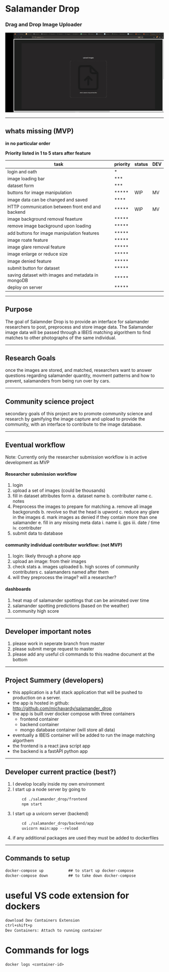 # Salamander Drop
### Drag and Drop Image Uploader

![](demo.gif)

---
## whats missing (MVP)
**in no particular order**

**Priority listed in 1 to 5 stars after feature**

| task                                               | priority   | status | DEV |
| -------------------------------------------------- | ---------- | ------ | --- |
| login and oath                                     | \*         |        |     |
| image loading bar                                  | \*\*\*     |        |     |
| dataset form                                       | \*\*\*     |        |     |
| buttons for image manipulation                     | \*\*\*\*\* | WIP    | MV  |
| image data can be changed and saved                | \*\*\*\*   |        |     |
| HTTP communication between front end and backend   | \*\*\*\*\* | WIP    | MV  |
| image background removal feaeture                  | \*\*\*\*\* |        |     |
| remove image background upon loading               | \*\*\*\*\* |        |     |
| add buttons for image manipulation features        | \*\*\*\*\* |        |     |
| image roate feature                                | \*\*\*\*\* |        |     |
| image glare removal feature                        | \*\*\*\*\* |        |     |
| image enlarge or reduce size                       | \*\*\*\*\* |        |     |
| image denied feature                               | \*\*\*\*\* |        |     |
| submit button for dataset                          | \*\*\*\*\* |        |     |
| saving dataset with images and metadata in mongoDB | \*\*\*\*\* |        |     |
| deploy on server                                   | \*\*\*\*\* |        |     |


---
## Purpose
The goal of Salamnder Drop is to provide an interface for salamander researchers to post, preprocess and store image data.
The Salamander image data will be passed through a IBEIS matching algorithem to find matches to other photographs of the same individual.


---
## Research Goals
once the images are stored, and matched, researchers want to answer questions regarding salamander quantity, movment patterns and how to prevent, 
salamanders from being run over by cars.

---
## Community science project

secondary goals of this project are to promote community science and research by gamifying the image capture and upload to provide the community, 
with an interface to contribute to the image database.

---

## Eventual workflow
Note: Currently only the researcher submission workflow is in active development as MVP

#### Researcher submission workflow
1. login
2. upload a set of images (could be thousands)
3. fill in dataset attributes form
    a. dataset name
    b. contributer name
    c. notes
4. Preprocess the images to prepare for matching
    a. remove all image backgorunds
    b. revolve so that the head is upword
    c. reduce any glare in the images
    d. mark images as denied if they contain more than one salamander
    e. fill in any missing meta data
        i. name 
        ii. gps
        iii. date / time
        iv. contributer
5. submit data to database
#### community individual contributer workflow: (not MVP)
1. login: likely through a phone app
2. upload an image: from their images
3. check stats 
    a. images uploaded
    b. high scores of community contributers
    c. salamanders named after them
4. will they preprocess the image?  will a researcher?

#### dashboards
1. heat map of salamander spottings that can be animated over time
2. salamander spotting predictions (based on the weather)
3. community high score

---

## Developer important notes
1. please work in seperate branch from master
2. please submit merge request to master
3. please add any useful cli commands to this readme document at the bottom

---
## Project Summery (developers)
- this application is a full stack application that will be pushed to production on a server.
- the app is hosted in github: http://github.com/michavardy/salamander_drop
- the app is built over docker compose with three containers
    - frontend container
    - backend container
    - mongo database container (will store all data)
- eventually a IBEIS container will be added to run the image matching algorthem
- the frontend is a react java script app
- the backend is a fastAPI python app
---
## Developer current practice (best?)
1. I develop locally inside my own environment
2. I start up a node server by going to 
    ```
        cd ./salamander_drop/frontend
        npm start
    ```
3. I start up a uvicorn server (backend)
    ```
        cd ./salamander_drop/backend/app
        uvicorn main:app --reload
    ```
4. if any additional packages are used they must be added to dockerfiles
---

## Commands to setup
```
docker-compose up           ## to start up docker-compose
docker-compose down         ## to take down docker-compose
```
# useful VS code extension for dockers
```
download Dev Containers Extension
ctrl+shift+p
Dev Containers: Attach to running container
```

# Commands for logs
```
docker logs <container-id>
```
